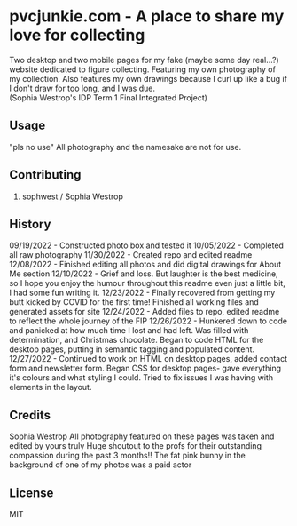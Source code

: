 # pvcjunkie.com - A place to share my love for collecting
 Two desktop and two mobile pages for my fake (maybe some day real...?) website dedicated to figure collecting. Featuring my own photography of my collection. Also features my own drawings because I curl up like a bug if I don't draw for too long, and I was due.  
 (Sophia Westrop's IDP Term 1 Final Integrated Project)

## Usage

"pls no use"
All photography and the namesake are not for use. 

## Contributing

1. sophwest / Sophia Westrop

## History

09/19/2022 - Constructed photo box and tested it
10/05/2022 - Completed all raw photography
11/30/2022 - Created repo and edited readme
12/08/2022 - Finished editing all photos and did digital drawings for About Me section
12/10/2022 - Grief and loss. But laughter is the best medicine, so I hope you enjoy the humour throughout this readme even just a little bit, I had some fun writing it.
12/23/2022 - Finally recovered from getting my butt kicked by COVID for the first time! Finished all working files and generated assets for site
12/24/2022 - Added files to repo, edited readme to reflect the whole journey of the FIP
12/26/2022 - Hunkered down to code and panicked at how much time I lost and had left. Was filled with determination, and Christmas chocolate. Began to code HTML for the desktop pages, putting in semantic tagging and populated content.
12/27/2022 - Continued to work on HTML on desktop pages, added contact form and newsletter form. Began CSS for desktop pages- gave everything it's colours and what styling I could. Tried to fix issues I was having with elements in the layout. 

## Credits

Sophia Westrop
All photography featured on these pages was taken and edited by yours truly
Huge shoutout to the profs for their outstanding compassion during the past 3 months!!
The fat pink bunny in the background of one of my photos was a paid actor

## License

MIT
